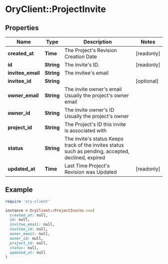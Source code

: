 # OryClient::ProjectInvite

## Properties

| Name | Type | Description | Notes |
| ---- | ---- | ----------- | ----- |
| **created_at** | **Time** | The Project&#39;s Revision Creation Date | [readonly] |
| **id** | **String** | The invite&#39;s ID. | [readonly] |
| **invitee_email** | **String** | The invitee&#39;s email |  |
| **invitee_id** | **String** |  | [optional] |
| **owner_email** | **String** | The invite owner&#39;s email Usually the project&#39;s owner email |  |
| **owner_id** | **String** | The invite owner&#39;s ID Usually the project&#39;s owner |  |
| **project_id** | **String** | The Project&#39;s ID this invite is associated with |  |
| **status** | **String** | The invite&#39;s status Keeps track of the invites status such as pending, accepted, declined, expired |  |
| **updated_at** | **Time** | Last Time Project&#39;s Revision was Updated | [readonly] |

## Example

```ruby
require 'ory-client'

instance = OryClient::ProjectInvite.new(
  created_at: null,
  id: null,
  invitee_email: null,
  invitee_id: null,
  owner_email: null,
  owner_id: null,
  project_id: null,
  status: null,
  updated_at: null
)
```

